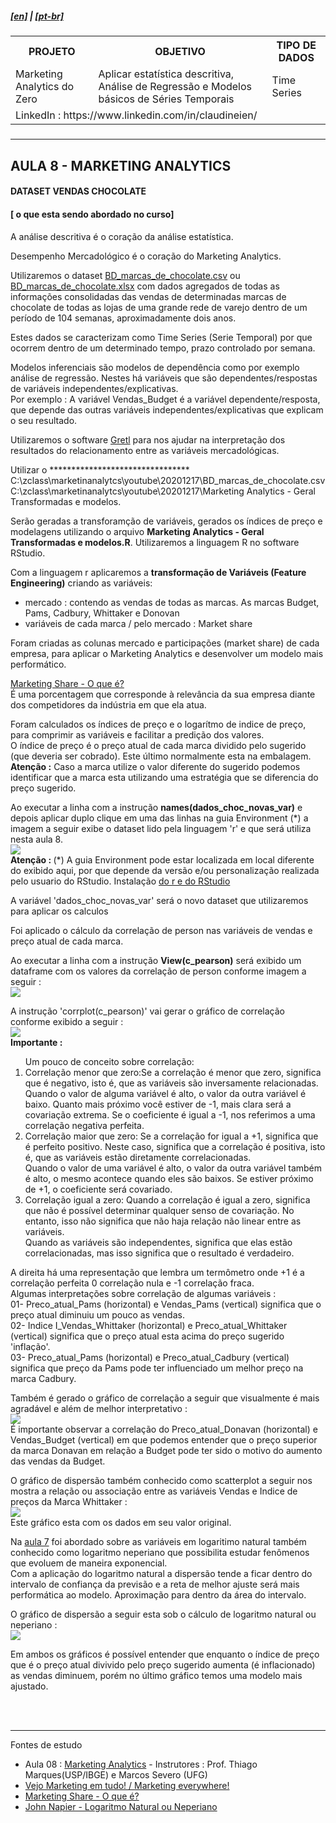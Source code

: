 <h5><a href="blank_">[en]</a> | <a href="blank_">[pt-br]</a>
</h5>
<h5>
<div>
  <table>
    <tr>
      <th>PROJETO</th>
      <th>OBJETIVO</th>
      <th>TIPO DE DADOS</th>
    </tr>
    <tr>
      <td>Marketing Analytics do Zero</td>
      <td>Aplicar estatística descritiva, Análise de Regressão e Modelos básicos de Séries Temporais</td>
      <td>Time Series</td>
    </tr>
    <tr>
        <td colspan="4">LinkedIn : https://www.linkedin.com/in/claudineien/</td>
    </tr>
  </table>
</div>
</h5>
<hr>
<h2>AULA 8 - MARKETING ANALYTICS</h2>
<h4>DATASET VENDAS CHOCOLATE</h4>
<h4>[ o que esta sendo abordado no curso]</h4>
<p>A análise descritiva é o coração da análise estatística.</p>
<p>Desempenho Mercadológico é o coração do Marketing Analytics.</p>
<p>Utilizaremos o dataset <a href="https://github.com/claudineien/marketing-analytics-gretl-r/tree/main/2-dataset">BD_marcas_de_chocolate.csv</a> ou <a href="https://github.com/claudineien/marketing-analytics-gretl-r/tree/main/2-dataset">BD_marcas_de_chocolate.xlsx</a> com dados agregados de todas as informações consolidadas das vendas de determinadas marcas de chocolate de todas as lojas de uma grande rede de varejo dentro de um período de 104 semanas, aproximadamente dois anos.</p>

<p>Estes dados se caracterizam como Time Series (Serie Temporal) por que ocorrem dentro de um determinado tempo, prazo controlado por semana.</p>

<p>Modelos inferenciais são modelos de dependência como por exemplo análise de regressão. Nestes há variáveis que são dependentes/respostas de variáveis independentes/explicativas.<br>
Por exemplo : A variável Vendas_Budget é a variável dependente/resposta, que depende das outras variáveis independentes/explicativas que explicam o seu resultado.</p>

<p>Utilizaremos o software <a href="http://gretl.sourceforge.net/pt.html">Gretl</a> para nos ajudar na interpretação dos resultados do relacionamento entre as variáveis mercadológicas.</p>

<p>Utilizar o ********************************
C:\zclass\marketinanalytcs\youtube\20201217\BD_marcas_de_chocolate.csv
C:\zclass\marketinanalytcs\youtube\20201217\Marketing Analytics - Geral Transformadas e modelos.</p>

<p>Serão geradas a transforamção de variáveis, gerados os índices de preço e modelagens utilizando o arquivo <strong>Marketing Analytics - Geral Transformadas e modelos.R</strong>. Utilizaremos a linguagem R no software RStudio.</p>

<p>Com a linguagem r aplicaremos a <strong>transformação de Variáveis (Feature Engineering)</strong> criando as variáveis:<br>
  <ul>
    <li>mercado : contendo as vendas de todas as marcas. As marcas Budget, Pams, Cadbury, Whittaker e Donovan</li>
    <li>variáveis de cada marca / pelo mercado : Market share</li>
  </ul>
Foram criadas as colunas mercado e participações (market share) de cada empresa, para aplicar o Marketing Analytics e desenvolver um modelo mais performático.</p>

<p><a href="https://en.wikipedia.org/wiki/Market_share">Marketing Share - O que é?</a><br>
É uma porcentagem que corresponde à relevância da sua empresa diante dos competidores da indústria em que ela atua.</p>

<p>Foram calculados os índices de preço e o logarítmo de indice de preço, para comprimir as variáveis e facilitar a predição dos valores.<br>
O índice de preço é o preço atual de cada marca dividido pelo sugerido (que deveria ser cobrado). Este último normalmente esta na embalagem.<br>
<strong>Atenção :</strong> Caso a marca utilize o valor diferente do sugerido podemos identificar que a marca esta utilizando uma estratégia que se diferencia do preço sugerido.</p>
<p>Ao executar a linha com a instrução <strong>names(dados_choc_novas_var)</strong> e depois aplicar duplo clique em uma das linhas na guia Environment (*) a imagem a seguir exibe o dataset lido pela linguagem 'r' e que será utiliza nesta aula 8.<br>
<img src="/3-img/aula08marketinganalytics1.png"><br>
<strong>Atenção : </strong>(*) A guia Environment pode estar localizada em local diferente do exibido aqui, por que depende da versão e/ou personalização realizada pelo usuario do RStudio. Instalação <a href="https://github.com/claudineien/marketing-analytics-gretl-r/blob/main/0-documentation/mrktng_anlzng_02.md">do r e do RStudio</a></p>

<p>A variável 'dados_choc_novas_var' será o novo dataset que utilizaremos para aplicar os calculos</p>

<p>Foi aplicado o cálculo da correlação de person nas variáveis de vendas e preço atual de cada marca.</p>

<p>Ao executar a linha com a instrução <strong>View(c_pearson)</strong> será exibido um dataframe com os valores da correlação de person conforme imagem a seguir :<br>
<img src="/3-img/aula08marketinganalytics2.png"></p>

<p>A instrução 'corrplot(c_pearson)' vai gerar o gráfico de correlação conforme exibido a seguir :<br>
  <img src="./aula08marketinganalytics3.png"><br>
  <strong>Importante :</strong>
  <ol>Um pouco de conceito sobre correlação:<br>
    <li>Correlação menor que zero:Se a correlação é menor que zero, significa que é negativo, isto é, que as variáveis são inversamente relacionadas.<br>
    Quando o valor de alguma variável é alto, o valor da outra variável é baixo. Quanto mais próximo você estiver de -1, mais clara será a covariação extrema. Se o coeficiente é igual a -1, nos referimos a uma correlação negativa perfeita.</li>
    <li>Correlação maior que zero: Se a correlação for igual a +1, significa que é perfeito positivo. Neste caso, significa que a correlação é positiva, isto é, que as variáveis estão diretamente correlacionadas.<br>
    Quando o valor de uma variável é alto, o valor da outra variável também é alto, o mesmo acontece quando eles são baixos. Se estiver próximo de +1, o coeficiente será covariado.</li>
    <li>Correlação igual a zero: Quando a correlação é igual a zero, significa que não é possível determinar qualquer senso de covariação. No entanto, isso não significa que não haja relação não linear entre as variáveis.<br>
    Quando as variáveis são independentes, significa que elas estão correlacionadas, mas isso significa que o resultado é verdadeiro.</li>
</ol>
A direita há uma representação que lembra um termômetro onde +1 é a correlação perfeita 0 correlação nula e -1 correlação fraca.<br>
Algumas interpretações sobre correlação de algumas variáveis :<br>
01- Preco_atual_Pams (horizontal) e Vendas_Pams (vertical) significa que o preço atual diminuiu um pouco as vendas.<br>
02- Indice I_Vendas_Whittaker (horizontal) e Preco_atual_Whittaker (vertical) significa que o preço atual esta acima do preço sugerido 'inflação'.<br>
03- Preco_atual_Pams (horizontal) e Preco_atual_Cadbury (vertical) significa que preço da Pams pode ter influenciado um melhor preço na marca Cadbury.</p>

<p>Também é gerado o gráfico de correlação a seguir que visualmente é mais agradável e além de melhor interpretativo :<br>
<img src="/3-img/aula08marketinganalytics4.png"><br>
É importante observar a correlação do Preco_atual_Donavan (horizontal) e Vendas_Budget (vertical) em que podemos entender que o preço superior da marca Donavan em relação a Budget pode ter sido o motivo do aumento das vendas da Budget.</p>

<p>O gráfico de dispersão também conhecido como scatterplot a seguir nos mostra a relação ou associação entre as variáveis Vendas e Indice de preços da Marca Whittaker :<br>
<img src="/3-img/aula08marketinganalytics5.png"><br>
Este gráfico esta com os dados em seu valor original.</p>

<p>Na <a href="https://github.com/claudineien/marketing-analytics-gretl-r/blob/main/0-documentation/mrktng_anlzng_07.md">aula 7</a> foi abordado sobre as variáveis em logaritimo natural também conhecido como logaritmo neperiano que possibilita estudar fenômenos que evoluem de maneira exponencial.<br>
Com a aplicação do logaritmo natural a dispersão tende a ficar dentro do intervalo de confiança da previsão e a reta de melhor ajuste será mais performática ao modelo. Aproximação para dentro da área do intervalo.</p>

<p>O gráfico de dispersão a seguir esta sob o cálculo de logaritmo natural ou neperiano :<br>
<img src="/3-img/aula08marketinganalytics6.png"></p>

<p>Em ambos os gráficos é possível entender que enquanto o índice de preço que é o preço atual divivido pelo preço sugerido aumenta (é inflacionado) as vendas diminuem, porém no último gráfico temos uma modelo mais ajustado.</p>


<br><br>
<hr>
<p>Fontes de estudo
    <ul>
        <li>Aula 08 : <a href="https://youtu.be/o9U9y6260cA">Marketing Analytics</a> - Instrutores : Prof. Thiago Marques(USP/IBGE) e Marcos Severo (UFG)</li>
        <li><a href="https://www.youtube.com/channel/UCyYHddVgHXAwDJ27-JxWqBA">Vejo Marketing em tudo! / Marketing everywhere!</a></li>
        <li><a href="https://en.wikipedia.org/wiki/Market_share">Marketing Share - O que é?</a></li>
        <li><a href="https://en.wikipedia.org/wiki/John_Napier">John Napier - Logaritmo Natural ou Neperiano</a></li>
    </ul>
</p>
